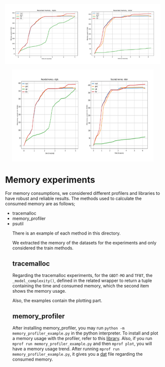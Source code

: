 ![![memory](https://github.com/samanemami/C_GB-EX/blob/main/docs/letter-all.jpg)](https://github.com/samanemami/C_GB-EX/blob/main/docs/letter-all.jpg)

<p align="center">
  <img width="460" height="300" src="https://github.com/samanemami/C_GB-EX/blob/main/docs/letter-all.jpg">
</p>


# Memory experiments

For memory consumptions, we considered different profilers and libraries to have robust and reliable results.
The methods used to calculate the consumed memory are as follows;
<ul>
  <li> tracemalloc </li>
  <li> memory_profiler </li>
  <li> psutil </li>



There is an example of each method in this directory.

We extracted the memory of the datasets for the experiments and only considered the train methods.

## tracemalloc

Regarding the tracemalloc experiments, for the `GBDT-MO` and `TFBT`, the `_model_complexity()`, defined in the related wrapper to return a tuple containing the time and consumed memory, which the second item shows the memory usage.

Also, the examples contain the plotting part.

## memory_profiler

After installing memory_profiler, you may run `python -m memory_profiler_example.py` in the python interpreter.
To install and plot a memory usage with the profiler, refer to this [library](https://pypi.org/project/memory-profiler/).
Also, if you run `mprof run memory_profiler_example.py` and then `mprof plot`, you will have a memory usage trend.
After running `mprof run memory_profiler_example.py`, it gives you a [dat](https://github.com/samanemami/C_GB-EX/blob/main/Memory%20Experiments/mprofile_20211005101227.dat) file regarding the consumed memory.
